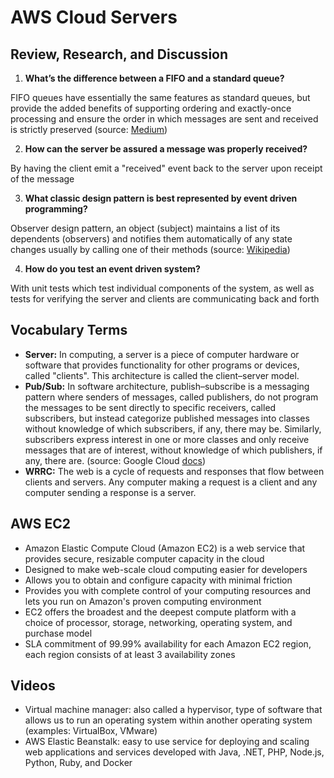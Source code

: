 # AWS Cloud Servers

## Review, Research, and Discussion

1. **What’s the difference between a FIFO and a standard queue?**

FIFO queues have essentially the same features as standard queues, but provide the added benefits of supporting ordering and exactly-once processing and ensure the order in which messages are sent and received is strictly preserved (source: [Medium](https://medium.com/awesome-cloud/aws-difference-between-sqs-standard-and-fifo-first-in-first-out-queues-28d1ea5e153))

2. **How can the server be assured a message was properly received?**

By having the client emit a "received" event back to the server upon receipt of the message

3. **What classic design pattern is best represented by event driven programming?**

Observer design pattern, an object (subject) maintains a list of its dependents (observers) and notifies them automatically of any state changes usually by calling one of their methods (source: [Wikipedia](https://en.wikipedia.org/wiki/Observer_pattern))

4. **How do you test an event driven system?**

With unit tests which test individual components of the system, as well as tests for verifying the server and clients are communicating back and forth

## Vocabulary Terms

- **Server:** In computing, a server is a piece of computer hardware or software that provides functionality for other programs or devices, called "clients". This architecture is called the client–server model.
- **Pub/Sub:** In software architecture, publish–subscribe is a messaging pattern where senders of messages, called publishers, do not program the messages to be sent directly to specific receivers, called subscribers, but instead categorize published messages into classes without knowledge of which subscribers, if any, there may be. Similarly, subscribers express interest in one or more classes and only receive messages that are of interest, without knowledge of which publishers, if any, there are. (source: Google Cloud [docs](https://cloud.google.com/pubsub/docs/overview))
- **WRRC:** The web is a cycle of requests and responses that flow between clients and servers. Any computer making a request is a client and any computer sending a response is a server. 

## AWS EC2

- Amazon Elastic Compute Cloud (Amazon EC2) is a web service that provides secure, resizable computer capacity in the cloud
- Designed to make web-scale cloud computing easier for developers
- Allows you to obtain and configure capacity with minimal friction
- Provides you with complete control of your computing resources and lets you run on Amazon's proven computing environment
- EC2 offers the broadest and the deepest compute platform with a choice of processor, storage, networking, operating system, and purchase model
- SLA commitment of 99.99% availability for each Amazon EC2 region, each region consists of at least 3 availability zones

## Videos

- Virtual machine manager: also called a hypervisor, type of software that allows us to run an operating system within another operating system (examples: VirtualBox, VMware)
- AWS Elastic Beanstalk: easy to use service for deploying and scaling web applications and services developed with Java, .NET, PHP, Node.js, Python, Ruby, and Docker